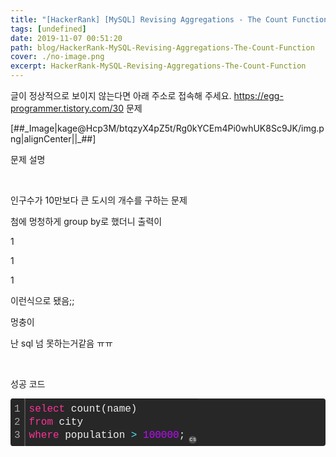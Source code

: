 ```yaml
---
title: "[HackerRank] [MySQL] Revising Aggregations - The Count Function"
tags: [undefined]
date: 2019-11-07 00:51:20
path: blog/HackerRank-MySQL-Revising-Aggregations-The-Count-Function
cover: ./no-image.png
excerpt: HackerRank-MySQL-Revising-Aggregations-The-Count-Function
---
```

글이 정상적으로 보이지 않는다면 아래 주소로 접속해 주세요.
https://egg-programmer.tistory.com/30
문제

\[\#\#\_Image|kage@Hcp3M/btqzyX4pZ5t/Rg0kYCEm4Pi0whUK8Sc9JK/img.png|alignCenter||\_\#\#\]

문제 설명

&nbsp;

인구수가 10만보다 큰 도시의 개수를 구하는 문제

첨에 멍청하게 group by로 했더니 출력이&nbsp;

1

1

1

이런식으로 됐음;;

멍충이

난 sql 넘 못하는거같음 ㅠㅠ

&nbsp;

성공 코드

<div class="colorscripter-code" style="color: #f0f0f0; font-family: Consolas, 'Liberation Mono', Menlo, Courier, monospace !important; position: relative !important; overflow: auto;">
<table cellpadding="0" cellspacing="0" class="colorscripter-code-table" style="margin: 0; padding: 0; border: none; background-color: #272727; border-radius: 4px;">
<tbody>
<tr>
<td style="padding: 6px; border-right: 2px solid #4f4f4f;">
<div style="margin: 0; padding: 0; word-break: normal; text-align: right; color: #aaa; font-family: Consolas, 'Liberation Mono', Menlo, Courier, monospace !important; line-height: 130%;">
<div style="line-height: 130%;">1</div>
<div style="line-height: 130%;">2</div>
<div style="line-height: 130%;">3</div>
</div>
</td>
<td style="padding: 6px 0; text-align: left;">
<div style="margin: 0; padding: 0; color: #f0f0f0; font-family: Consolas, 'Liberation Mono', Menlo, Courier, monospace !important; line-height: 130%;">
<div style="padding: 0 6px; white-space: pre; line-height: 130%;"><span style="color: #ff3399;">select</span>&nbsp;count(name)</div>
<div style="padding: 0 6px; white-space: pre; line-height: 130%;"><span style="color: #ff3399;">from</span>&nbsp;city</div>
<div style="padding: 0 6px; white-space: pre; line-height: 130%;"><span style="color: #ff3399;">where</span>&nbsp;population&nbsp;<span style="color: #f0f0f0;"></span><span style="color: #4be6fa;">&gt;</span>&nbsp;<span style="color: #c10aff;">100000</span>;</div>
</div>
</td>
<td style="vertical-align: bottom; padding: 0 2px 4px 0;"><a href="http://colorscripter.com/info#e" rel="noopener" style="text-decoration: none; color: white;" target="_blank"><span style="font-size: 9px; word-break: normal; background-color: #4f4f4f; color: white; border-radius: 10px; padding: 1px;">cs</span></a></td>
</tr>
</tbody>
</table>
</div>